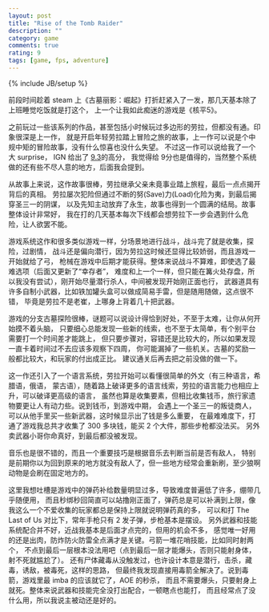 ```yaml
---
layout: post
title: "Rise of the Tomb Raider"
description: ""
category: game
comments: true
rating: 9
tags: [game, fps, adventure]
---
```

{% include JB/setup %}

前段时间趁着 steam 上《古墓丽影：崛起》打折赶紧入了一发，那几天基本除了上班睡觉吃饭就是打这个，
上一个让我如此痴迷的游戏是《核平5》。
<!--more-->

之前玩过一些该系列的作品，甚至包括小时候玩过多边形的劳拉，但都没有通。印象很深是上一作，
就是开启年轻劳拉踏上冒险之旅的故事，上一作可以说是个中规中矩的冒险故事，没有什么惊喜也没什么失望。
不过这一作可以说给我了一个大 surprise，
IGN 给出了 [9.3](http://www.ign.com/articles/2015/11/09/rise-of-the-tomb-raider-review)的高分，
我觉得给 9分也是值得的，当然整个系统做的还有些不尽人意的地方，后面我会提到。

从故事上来说，这作故事很棒，劳拉继承父亲未竟事业踏上旅程，最后一点点揭开背后的真相。
劳拉屡次犯险但通过不断的努(Save)力(Load)化险为夷，到最后揭穿圣三一的阴谋，
以及先知主动放弃了永生，故事也得到一个圆满的结局。故事整体设计非常好，
我在打的几天基本每次下线都会想劳拉下一步会遇到什么危险，让人欲罢不能。

游戏系统这作和很多类似游戏一样，分场景地进行战斗，战斗完了就是收集，探险，过剧情，
战斗还是偏向潜行，因为劳拉这时候还显得比较娇弱，而且游戏一开始就给了弓，
枪械在游戏中后期才能获得。整体来说战斗不算难，即使选了最难选项（后面又更新了“幸存者”，
难度和上一个一样，但只能在篝火处存盘，所以我没有尝试），刚开始尽量潜行杀人，中间被发现开始刚正面也行，
武器道具有许多自制小武器，比如铁加罐头盒可以做成简易手雷，但是随用随做，这点很不错，
毕竟是劳拉不是老崔，上哪身上背着几十把武器。

游戏的分支古墓探险很棒，谜题可以说设计得恰到好处，不至于太难，让你从何开始摸不着头脑，
只要细心总能发现一些新的线索，也不至于太简单，有个别平台需要打一个时间差才能跳上，
但只要步骤对，容错还是比较大的，所以如果发现一直卡着时间过不去应该多观察下四周，
你可能漏掉了一些机关。古墓的奖励一般都比较大，和玩家的付出成正比。
建议通关后再去把之前没做的做一下。

这一作还引入了一个语言系统，劳拉开始可以看懂很简单的外文（有三种语言，希腊语，俄语，
蒙古语），随着路上破译更多的语言线索，劳拉的语言能力也相应上升，可以破译更高级的语言，
虽然也算是收集要素，但相比收集钱币，旅行家遗物要更让人有动力些。说到钱币，到游戏中期，
会遇上一个圣三一的叛徒商人，可以从他手里买一些新武器，这时候显示出了钱是多么重要，
在最难难度下，打通了游戏我总共才收集了 300 多块钱，能买 2 个大件，那些步枪都没法买。
另外卖武器小哥你命真好，到最后都没被发现。

音乐也是很不错的，而且一个重要技巧是根据音乐去判断当前是否有敌人，
特别是前期你以为回到原来的地方就没有敌人了，但一些地方经常会重新刷，至少狼啊动物是会刷在固定地方的。

这里我想吐槽是游戏中的弹药补给数量明显过多，导致难度普遍低了许多，绷带几乎随便用，
而且秒绑秒回简直可以站撸刚正面了，弹药总是可以补满到上限，像我这么一个不爱收集的玩家都总是保持上限就说明弹药真的多，
可以和打 The Last of Us 对比下，常年手枪只有 2 发子弹，步枪基本是摆设。
另外武器和技能系统配合并不好，近战我基本是后面才点完的，但用的机会不多，
感觉唯一好用的还是出肉，防炸防火防雷全点满才是关键。弓箭一堆花哨技能，比如同时射两个，
不点到最后一层根本没法用吧（点到最后一层才能爆头，否则只能射身体，射不死就尴尬了）。
还有尸体藏毒从没触发过，也许设计本意是潜行，击杀，藏毒，诱敌，被毒死，这样的思路，
但最终我发现直接用毒箭全解决了。说到毒箭，游戏里最 imba 的应该就它了，AOE 的秒杀，
而且不需要爆头，只要射身上就死。整体来说武器和技能完全没打出配合，一顿瞎点也能打，
而且经常点了没什么用，所以我说主被动还是好的。

